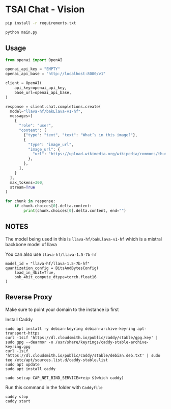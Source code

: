 # TSAI Chat - Vision

```bash
pip install -r requirements.txt
```

```bash
python main.py
```

## Usage

```python
from openai import OpenAI

openai_api_key = "EMPTY"
openai_api_base = "http://localhost:8000/v1"

client = OpenAI(
    api_key=openai_api_key,
    base_url=openai_api_base,
)

response = client.chat.completions.create(
  model="llava-hf/bakLlava-v1-hf",
  messages=[
    {
      "role": "user",
      "content": [
        {"type": "text", "text": "What’s in this image?"},
        {
          "type": "image_url",
          "image_url": {
            "url": "https://upload.wikimedia.org/wikipedia/commons/thumb/d/dd/Gfp-wisconsin-madison-the-nature-boardwalk.jpg/2560px-Gfp-wisconsin-madison-the-nature-boardwalk.jpg",
          },
        },
      ],
    }
  ],
  max_tokens=300,
  stream=True
)

for chunk in response:
    if chunk.choices[0].delta.content:
        print(chunk.choices[0].delta.content, end="")
```

## NOTES

The model being used in this is `llava-hf/bakLlava-v1-hf` which is a mistral backbone model of llava

You can also use `llava-hf/llava-1.5-7b-hf`

```
model_id = "llava-hf/llava-1.5-7b-hf"
quantization_config = BitsAndBytesConfig(
    load_in_4bit=True,
    bnb_4bit_compute_dtype=torch.float16
)
```

## Reverse Proxy

Make sure to point your domain to the instance ip first

Install Caddy

```
sudo apt install -y debian-keyring debian-archive-keyring apt-transport-https
curl -1sLf 'https://dl.cloudsmith.io/public/caddy/stable/gpg.key' | sudo gpg --dearmor -o /usr/share/keyrings/caddy-stable-archive-keyring.gpg
curl -1sLf 'https://dl.cloudsmith.io/public/caddy/stable/debian.deb.txt' | sudo tee /etc/apt/sources.list.d/caddy-stable.list
sudo apt update
sudo apt install caddy
```

```
sudo setcap CAP_NET_BIND_SERVICE=+eip $(which caddy)
```

Run this command in the folder with `Caddyfile`

```
caddy stop
caddy start
```